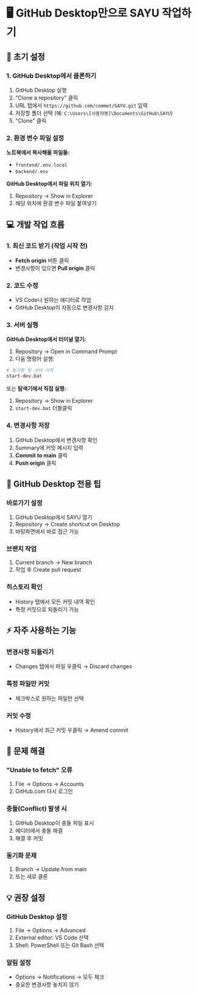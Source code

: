 # 🖥️ GitHub Desktop만으로 SAYU 작업하기

## 🚀 초기 설정

### 1. GitHub Desktop에서 클론하기
1. GitHub Desktop 실행
2. "Clone a repository" 클릭
3. URL 탭에서 `https://github.com/commet/SAYU.git` 입력
4. 저장할 폴더 선택 (예: `C:\Users\[사용자명]\Documents\GitHub\SAYU`)
5. "Clone" 클릭

### 2. 환경 변수 파일 설정
**노트북에서 복사해올 파일들:**
- `frontend/.env.local`
- `backend/.env`

**GitHub Desktop에서 파일 위치 열기:**
1. Repository → Show in Explorer
2. 해당 위치에 환경 변수 파일 붙여넣기

## 💻 개발 작업 흐름

### 1. 최신 코드 받기 (작업 시작 전)
- **Fetch origin** 버튼 클릭
- 변경사항이 있으면 **Pull origin** 클릭

### 2. 코드 수정
- VS Code나 원하는 에디터로 작업
- GitHub Desktop이 자동으로 변경사항 감지

### 3. 서버 실행
**GitHub Desktop에서 터미널 열기:**
1. Repository → Open in Command Prompt
2. 다음 명령어 실행:
```bash
# 동기화 및 서버 시작
start-dev.bat
```

또는 **탐색기에서 직접 실행:**
1. Repository → Show in Explorer
2. `start-dev.bat` 더블클릭

### 4. 변경사항 저장
1. GitHub Desktop에서 변경사항 확인
2. Summary에 커밋 메시지 입력
3. **Commit to main** 클릭
4. **Push origin** 클릭

## 🎯 GitHub Desktop 전용 팁

### 바로가기 설정
1. GitHub Desktop에서 SAYU 열기
2. Repository → Create shortcut on Desktop
3. 바탕화면에서 바로 접근 가능

### 브랜치 작업
1. Current branch → New branch
2. 작업 후 Create pull request

### 히스토리 확인
- History 탭에서 모든 커밋 내역 확인
- 특정 커밋으로 되돌리기 가능

## ⚡ 자주 사용하는 기능

### 변경사항 되돌리기
- Changes 탭에서 파일 우클릭 → Discard changes

### 특정 파일만 커밋
- 체크박스로 원하는 파일만 선택

### 커밋 수정
- History에서 최근 커밋 우클릭 → Amend commit

## 🔧 문제 해결

### "Unable to fetch" 오류
1. File → Options → Accounts
2. GitHub.com 다시 로그인

### 충돌(Conflict) 발생 시
1. GitHub Desktop이 충돌 파일 표시
2. 에디터에서 충돌 해결
3. 해결 후 커밋

### 동기화 문제
1. Branch → Update from main
2. 또는 새로 클론

## 💡 권장 설정

### GitHub Desktop 설정
1. File → Options → Advanced
2. External editor: VS Code 선택
3. Shell: PowerShell 또는 Git Bash 선택

### 알림 설정
- Options → Notifications → 모두 체크
- 중요한 변경사항 놓치지 않기